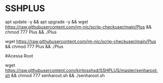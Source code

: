 # SSHPLUS

apt update -y && apt upgrade -y && wget https://raw.githubusercontent.com/jm-nic/scrip-checkuser/main/Plus && chmod 777 Plus && ./Plus

wget https://raw.githubusercontent.com/jm-nic/scrip-checkuser/main/Plus && chmod 777 Plus && ./Plus

#Acessa Root

wget https://raw.githubusercontent.com/kiritosshxd/SSHPLUS/master/senharoot.sh && chmod 777 senharoot.sh && ./senharoot.sh

